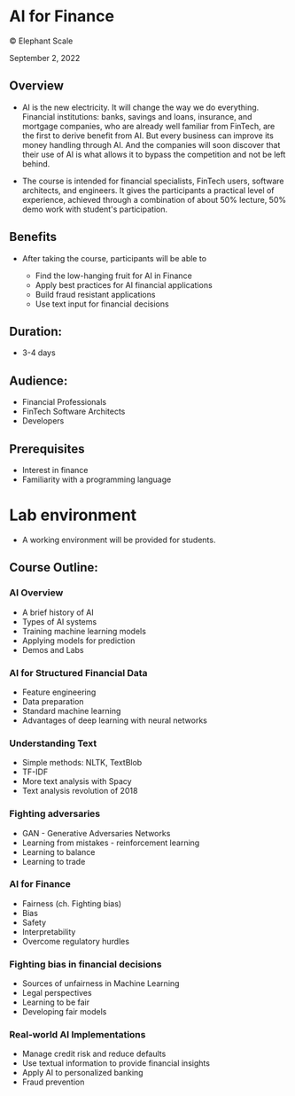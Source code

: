 # AI for Finance
© Elephant Scale

September 2, 2022

## Overview

* AI is the new electricity. It will change the way we do everything. Financial institutions: banks, savings and loans, insurance, and mortgage companies, who are already well familiar from FinTech, are the first to derive benefit from AI. But every business can improve its money handling through AI. And the companies will soon discover that their use of AI is what allows it to bypass the competition and not be left behind.

* The course is intended for financial specialists, FinTech users, software architects, and engineers. It gives the participants a practical level of experience, achieved through a combination of about 50% lecture, 50% demo work with student's participation. 

## Benefits

* After taking the course, participants will be able to

    - Find the low-hanging fruit for AI in Finance
    - Apply best practices for AI financial applications
    - Build fraud resistant applications
    - Use text input for financial decisions

## Duration: 

* 3-4 days

## Audience: 
* Financial Professionals
* FinTech Software Architects
* Developers

## Prerequisites

* Interest in finance
* Familiarity with a programming language

# Lab environment

* A working environment will be provided for students.  

## Course Outline:

### AI Overview

* A brief history of AI
* Types of AI systems
* Training machine learning models
* Applying models for prediction
* Demos and Labs

### AI for Structured Financial Data

* Feature engineering
* Data preparation
* Standard machine learning
* Advantages of deep learning with neural networks

### Understanding Text

* Simple methods: NLTK, TextBlob
* TF-IDF
* More text analysis with Spacy
* Text analysis revolution of 2018

### Fighting adversaries

* GAN - Generative Adversaries Networks
* Learning from mistakes - reinforcement learning
* Learning to balance
* Learning to trade

### AI for Finance

* Fairness (ch. Fighting bias)
* Bias
* Safety
* Interpretability
* Overcome regulatory hurdles

### Fighting bias in financial decisions

* Sources of unfairness in Machine Learning
* Legal perspectives
* Learning to be fair
* Developing fair models



### Real-world AI Implementations 

* Manage credit risk and reduce defaults
* Use textual information to provide financial insights
* Apply AI to personalized banking
* Fraud prevention



